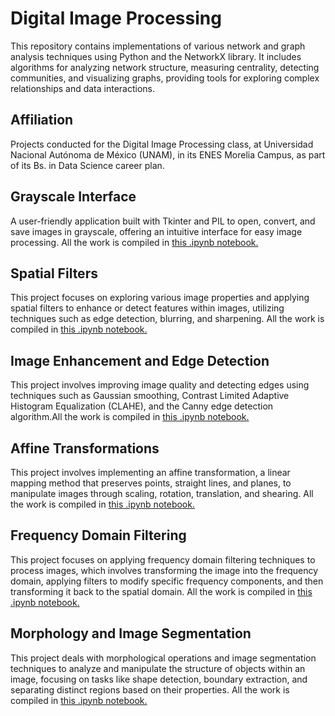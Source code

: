 
# Digital Image Processing
This repository contains implementations of various network and graph analysis techniques using Python and the NetworkX library. It includes algorithms for analyzing network structure, measuring centrality, detecting communities, and visualizing graphs, providing tools for exploring complex relationships and data interactions.

## Affiliation
Projects conducted for the Digital Image Processing class, at Universidad Nacional Autónoma de México (UNAM), in its ENES Morelia Campus, as part of its Bs. in Data Science career plan. 

## Grayscale Interface
A user-friendly application built with Tkinter and PIL to open, convert, and save images in grayscale, offering an intuitive interface for easy image processing. All the work is compiled in [this .ipynb notebook.](https://github.com/LuisDHuante/Digital-Image-Processing/blob/main/Grayscale_Interface_LuisDavidHuante.py)

## Spatial Filters
This project focuses on exploring various image properties and applying spatial filters to enhance or detect features within images, utilizing techniques such as edge detection, blurring, and sharpening. All the work is compiled in [this .ipynb notebook.](https://github.com/LuisDHuante/Digital-Image-Processing/blob/main/Tarea2_FiltrosEspaciales.ipynb)

## Image Enhancement and Edge Detection
This project involves improving image quality and detecting edges using techniques such as Gaussian smoothing, Contrast Limited Adaptive Histogram Equalization (CLAHE), and the Canny edge detection algorithm.All the work is compiled in [this .ipynb notebook.](https://github.com/LuisDHuante/Digital-Image-Processing/blob/main/Tarea3DeteccionBordes_LuisDavidHuante.ipynb)

## Affine Transformations
This project involves implementing an affine transformation, a linear mapping method that preserves points, straight lines, and planes, to manipulate images through scaling, rotation, translation, and shearing. All the work is compiled in [this .ipynb notebook.](https://github.com/LuisDHuante/Digital-Image-Processing/blob/main/TransformacionesAfines_LDH.ipynb)

## Frequency Domain Filtering
This project focuses on applying frequency domain filtering techniques to process images, which involves transforming the image into the frequency domain, applying filters to modify specific frequency components, and then transforming it back to the spatial domain. All the work is compiled in [this .ipynb notebook.](https://github.com/LuisDHuante/Digital-Image-Processing/blob/main/FiltradoFrecuencial_LDH.ipynb)

## Morphology and Image Segmentation
This project deals with morphological operations and image segmentation techniques to analyze and manipulate the structure of objects within an image, focusing on tasks like shape detection, boundary extraction, and separating distinct regions based on their properties. All the work is compiled in [this .ipynb notebook.](https://github.com/LuisDHuante/Digital-Image-Processing/blob/main/Morfolog%C3%ADa_LuisDavidHuante.ipynb)
